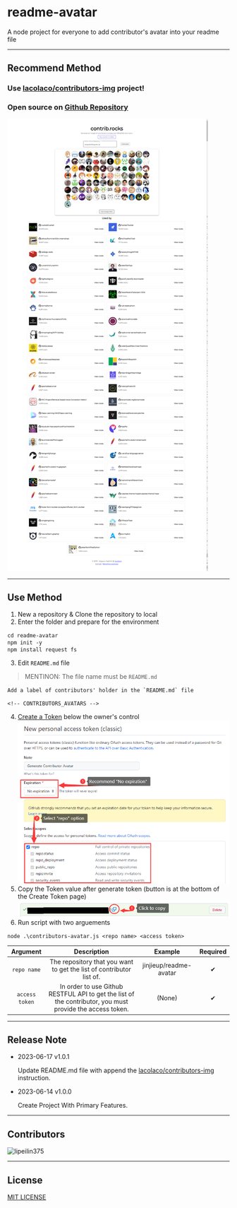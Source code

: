 # readme-avatar
A node project for everyone to add contributor's avatar into your readme file

---
## Recommend Method
### **Use [lacolaco/contributors-img](https://contrib.rocks/) project!**
### **Open source on [Github Repository](https://github.com/lacolaco/contributors-img)**
![Website ScreenShot](image-2.png)

---
## Use Method
1. New a repository & Clone the repository to local
2. Enter the folder and prepare for the environment
```
cd readme-avatar
npm init -y
npm install request fs
```
3. Edit `README.md` file
> MENTINON: The file name must be `README.md`
    
    Add a label of contributors' holder in the `README.md` file
```
<!-- CONTRIBUTORS_AVATARS -->
```
4. [Create a Token](https://github.com/settings/tokens/new) below the owner's control
![Create Token](image.png)
5. Copy the Token value after generate token (button is at the bottom of the Create Token page)
![Copy Token](image-1.png)
6. Run script with two arguements
```
node .\contributors-avatar.js <repo name> <access token>
```
|    Argument    |                                                Description                                                |         Example        | Required |
|:--------------:|:---------------------------------------------------------------------------------------------------------:|:----------------------:|:--------:|
|   `repo name`  |                    The repository that you want to get the list of contributor list of.                   | jinjieup/readme-avatar |     ✔    |
| `access token` | In order to use Github RESTFUL API to get the list of the contributor, you must provide the access token. |         (None)         |     ✔    |

---
## Release Note
- 2023-06-17 v1.0.1

    Update README.md file with append the [lacolaco/contributors-img](https://contrib.rocks/) instruction.

- 2023-06-14 v1.0.0

    Create Project With Primary Features.

---
## Contributors

![lipeilin375](https://avatars.githubusercontent.com/u/74428719?v=4&s=64)<br>

---
## License
[MIT LICENSE](./LICENSE)